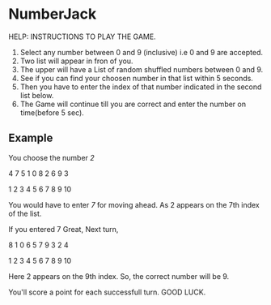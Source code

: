 # NumberJack
HELP: INSTRUCTIONS TO PLAY THE GAME. 
1. Select any number between 0 and 9 (inclusive) i.e 0 and 9 are accepted.
2. Two list will appear in fron of you.
3. The upper will have a List of random shuffled numbers between 0 and 9.
4. See if you can find your choosen number in that list within 5 seconds.
5. Then you have to enter the index of that number indicated in the second list below.
6. The Game will continue till you are correct and enter the number on time(before 5 sec).

## Example

You choose the number *2*

4 7 5 1 0 8 2 6 9 3

1 2 3 4 5 6 7 8 9 10

You would have to enter *7* for moving ahead.
As 2 appears on the 7th index of the list.

If you entered 7 Great, Next turn,

8 1 0 6 5 7 9 3 2 4

1 2 3 4 5 6 7 8 9 10

Here 2 appears on the 9th index.
So, the correct number will be 9.

You'll score a point for each successfull turn.
GOOD LUCK.


